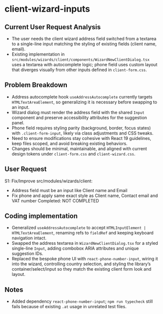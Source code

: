 # client-wizard-inputs

## Current User Request Analysis
- The user needs the client wizard address field switched from a textarea to a single-line input matching the styling of existing fields (client name, email).
- Existing implementation in `src/modules/wizards/client/components/WizardNewClientDialog.tsx` uses a textarea with autocomplete logic; phone field uses custom layout that diverges visually from other inputs defined in `client-form.css`.

## Problem Breakdown
- Address autocomplete hook `useAddressAutocomplete` currently targets `HTMLTextAreaElement`, so generalizing it is necessary before swapping to an input.
- Wizard dialog must render the address field with the shared `Input` component and preserve accessibility attributes for the suggestion panel.
- Phone field requires styling parity (background, border, focus states) with `.client-form-input`, likely via class adjustments and CSS tweaks.
- Need to ensure modifications stay cohesive with React 19 guidelines, keep files scoped, and avoid breaking existing behaviors.
- Changes should be minimal, maintainable, and aligned with current design tokens under `client-form.css` and `client-wizard.css`.

## User Request
S1: Fix/Improve src/modules/wizards/client:
- Address field must be an input like Client name and Email
- Fix phone and apply same exact style as Client name, Contact email and VAT number
Completed: NOT COMPLETED

## Coding implementation
- Generalized `useAddressAutocomplete` to accept `HTMLInputElement | HTMLTextAreaElement`, renaming refs to `fieldRef` and keeping keyboard navigation intact.
- Swapped the address textarea in `WizardNewClientDialog.tsx` for a styled single-line `Input`, adding combobox ARIA attributes and unique suggestion IDs.
- Replaced the bespoke phone UI with `react-phone-number-input`, wiring it into the wizard, controlling country selection, and styling the library’s container/select/input so they match the existing client form look and layout.

## Notes
- Added dependency `react-phone-number-input`; `npm run typecheck` still fails because of existing `.at` usage in unrelated test files.
